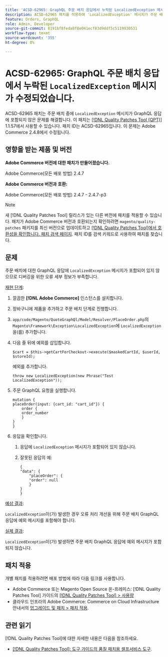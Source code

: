 ```yaml
---
title: 'ACSD-62965: GraphQL 주문 배치 응답에서 누락된 LocalizedException 메시지가 수정되었습니다.'
description: ACSD-62965 패치를 적용하여 'LocalizedException' 메시지가 주문 배치 중 GraphQL 응답에 포함되지 않은 Adobe Commerce 문제를 해결합니다.
feature: Orders, GraphQL
role: Admin, Developer
source-git-commit: 8191bf8feda8f8e041ecf83d9ddf5c5119930531
workflow-type: tm+mt
source-wordcount: '355'
ht-degree: 0%

---
```


# ACSD-62965: GraphQL 주문 배치 응답에서 누락된 `LocalizedException` 메시지가 수정되었습니다.

ACSD-62965 패치는 주문 배치 중에 `LocalizedException` 메시지가 GraphQL 응답에 포함되지 않은 문제를 해결합니다. 이 패치는 [[!DNL Quality Patches Tool (QPT)]](/help/tools/quality-patches-tool/quality-patches-tool-to-self-serve-quality-patches.md) 1.1.57에서 사용할 수 있습니다. 패치 ID는 ACSD-62965입니다. 이 문제는 Adobe Commerce 2.4.8에서 수정됩니다.

## 영향을 받는 제품 및 버전

**Adobe Commerce 버전에 대한 패치가 만들어졌습니다.**

Adobe Commerce(모든 배포 방법) 2.4.7

**Adobe Commerce 버전과 호환:**

Adobe Commerce(모든 배포 방법) 2.4.7 - 2.4.7-p3

>[!NOTE]
>
>새 [!DNL Quality Patches Tool] 릴리스가 있는 다른 버전에 패치를 적용할 수 있습니다. 패치가 Adobe Commerce 버전과 호환되는지 확인하려면 `magento/quality-patches` 패키지를 최신 버전으로 업데이트하고 [[!DNL Quality Patches Tool]에서 호환성을 확인합니다. 패치 검색 페이지](https://experienceleague.adobe.com/tools/commerce-quality-patches/index.html). 패치 ID를 검색 키워드로 사용하여 패치를 찾습니다.

## 문제

주문 배치에 대한 GraphQL 응답에 `LocalizedException` 메시지가 포함되어 있지 않으므로 디버깅을 위한 오류 세부 정보가 부족합니다.

<u>재현 단계</u>:

1. 깔끔한 **[!DNL Adobe Commerce]** 인스턴스를 설치합니다.
1. 장바구니에 제품을 추가하고 주문 배치 단계로 진행합니다.
1. `app/code/Magento/QuoteGraphQl/Model/Resolver/PlaceOrder.php`의 `Magento\Framework\Exception\LocalizedException`에 `LocalizedException`을(를) 추가합니다.
1. 다음 줄 뒤에 예외를 삽입합니다.

   ```
   $cart = $this->getCartForCheckout->execute($maskedCartId, $userId, $storeId);
   ```

   예외를 추가합니다.

   ```
   throw new LocalizedException(new Phrase("Test LocalizedException"));
   ```

1. 주문 GraphQL 요청을 실행합니다.

   ```
   mutation {
   placeOrder(input: {cart_id: "cart_id"}) {
       order {
       order_number
       }
   }
   }
   ```

1. 응답을 확인합니다.
   1. 응답에 `LocalizedException` 메시지가 포함되어 있지 않습니다.
   1. 잘못된 응답의 예:

      ```
      {
      "data": {
          "placeOrder": {
          "order": null
          }
      }
      }
      ```

<u>예상 결과</u>:

`LocalizedException`이(가) 발생한 경우 오류 처리 개선을 위해 주문 배치 GraphQL 응답에 예외 메시지를 포함해야 합니다.

<u>실제 결과</u>:

`LocalizedException`이(가) 발생하면 주문 배치 GraphQL 응답에 예외 메시지가 포함되지 않습니다.

## 패치 적용

개별 패치를 적용하려면 배포 방법에 따라 다음 링크를 사용합니다.

* Adobe Commerce 또는 Magento Open Source 온-프레미스: [!DNL Quality Patches Tool] 가이드의 [[!DNL Quality Patches Tool] > 사용량](/help/tools/quality-patches-tool/usage.md)
* 클라우드 인프라의 Adobe Commerce: Commerce on Cloud Infrastructure 안내서의 [업그레이드 및 패치 > 패치 적용](https://experienceleague.adobe.com/docs/commerce-cloud-service/user-guide/develop/upgrade/apply-patches.html).

## 관련 읽기

[!DNL Quality Patches Tool]에 대한 자세한 내용은 다음을 참조하세요.

* [[!DNL Quality Patches Tool]: 도구 가이드의 품질 패치용 셀프서비스 도구](/help/tools/quality-patches-tool/quality-patches-tool-to-self-serve-quality-patches.md).
